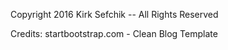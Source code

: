 Copyright 2016 Kirk Sefchik -- All Rights Reserved

Credits:
startbootstrap.com - Clean Blog Template
